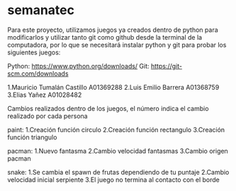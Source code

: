 # semanatec

Para este proyecto, utilizamos juegos ya creados dentro de python para modificarlos y utilizar tanto git como github desde la terminal de la computadora, por lo que se necesitará instalar python y git para probar los siguientes juegos:

Python: https://www.python.org/downloads/
Git: https://git-scm.com/downloads

1.Mauricio Tumalán Castillo A01369288
2.Luis Emilio Barrera A01368759
3.Elias Yañez A01028482

Cambios realizados dentro de los juegos, el número indica el cambio realizado por cada persona

paint:
1.Creación función circulo
2.Creación función rectangulo
3.Creación función triangulo

pacman:
1.Nuevo fantasma
2.Cambio velocidad fantasmas
3.Cambio origen pacman

snake:
1.Se cambia el spawn de frutas dependiendo de tu puntaje
2.Cambio velocidad inicial serpiente
3.El juego no termina al contacto con el borde
